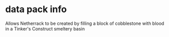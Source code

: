 # data pack info
Allows Netherrack to be created by filling a block of cobblestone with blood in a Tinker's Construct smeltery basin
